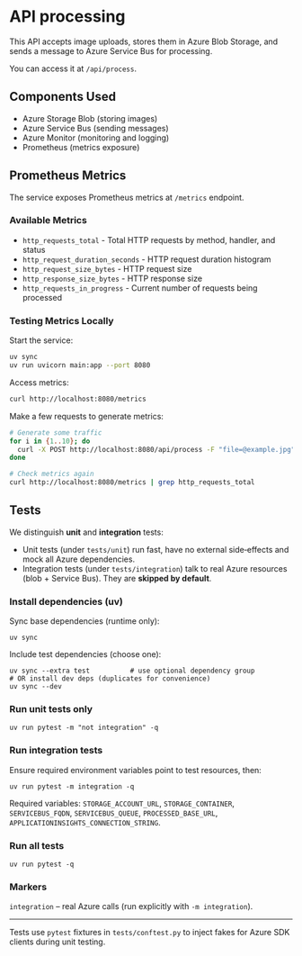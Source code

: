 # API processing

This API accepts image uploads, stores them in Azure Blob Storage, and sends a message to Azure Service Bus for processing.

You can access it at `/api/process`.

## Components Used
- Azure Storage Blob (storing images)
- Azure Service Bus (sending messages)
- Azure Monitor (monitoring and logging)
- Prometheus (metrics exposure)

## Prometheus Metrics

The service exposes Prometheus metrics at `/metrics` endpoint.

### Available Metrics
- `http_requests_total` - Total HTTP requests by method, handler, and status
- `http_request_duration_seconds` - HTTP request duration histogram
- `http_request_size_bytes` - HTTP request size
- `http_response_size_bytes` - HTTP response size
- `http_requests_in_progress` - Current number of requests being processed

### Testing Metrics Locally

Start the service:
```bash
uv sync
uv run uvicorn main:app --port 8080
```

Access metrics:
```bash
curl http://localhost:8080/metrics
```

Make a few requests to generate metrics:
```bash
# Generate some traffic
for i in {1..10}; do
  curl -X POST http://localhost:8080/api/process -F "file=@example.jpg"
done

# Check metrics again
curl http://localhost:8080/metrics | grep http_requests_total
```

## Tests
We distinguish **unit** and **integration** tests:

- Unit tests (under `tests/unit`) run fast, have no external side‑effects and mock all Azure dependencies.
- Integration tests (under `tests/integration`) talk to real Azure resources (blob + Service Bus). They are **skipped by default**.

### Install dependencies (uv)
Sync base dependencies (runtime only):
```
uv sync
```
Include test dependencies (choose one):
```
uv sync --extra test          # use optional dependency group
# OR install dev deps (duplicates for convenience)
uv sync --dev
```

### Run unit tests only
```
uv run pytest -m "not integration" -q
```

### Run integration tests
Ensure required environment variables point to test resources, then:
```
uv run pytest -m integration -q
```

Required variables: `STORAGE_ACCOUNT_URL`, `STORAGE_CONTAINER`, `SERVICEBUS_FQDN`, `SERVICEBUS_QUEUE`, `PROCESSED_BASE_URL`, `APPLICATIONINSIGHTS_CONNECTION_STRING`.

### Run all tests
```
uv run pytest -q
```

### Markers
`integration` – real Azure calls (run explicitly with `-m integration`).

---
Tests use `pytest` fixtures in `tests/conftest.py` to inject fakes for Azure SDK clients during unit testing.

